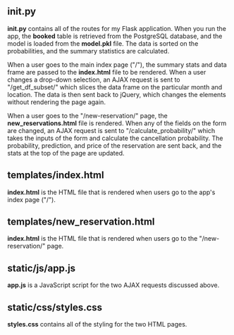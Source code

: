 ## __init__.py

**__init__.py** contains all of the routes for my Flask application. When you run the app, the **booked** table
is retrieved from the PostgreSQL database, and the model is loaded from the **model.pkl** file. The data is sorted on
the probabilities, and the summary statistics are calculated.

When a user goes to the main index page ("/"), the summary stats and data frame are passed to the **index.html** file
to be rendered. When a user changes a drop-down selection, an AJAX request is sent to "/get_df_subset/" which slices
the data frame on the particular month and location. The data is then sent back to jQuery, which changes the elements
without rendering the page again.

When a user goes to the "/new-reservation/" page, the **new_reservations.html** file is rendered. When any of the fields
on the form are changed, an AJAX request is sent to "/calculate_probability/" which takes the inputs of the form and
calculate the cancellation probability. The probability, prediction, and price of the reservation are sent back, and the
stats at the top of the page are updated.

## templates/index.html

**index.html** is the HTML file that is rendered when users go to the app's index page ("/").

## templates/new_reservation.html

**index.html** is the HTML file that is rendered when users go to the "/new-reservation/" page.

## static/js/app.js

**app.js** is a JavaScript script for the two AJAX requests discussed above.

## static/css/styles.css

**styles.css** contains all of the styling for the two HTML pages.
